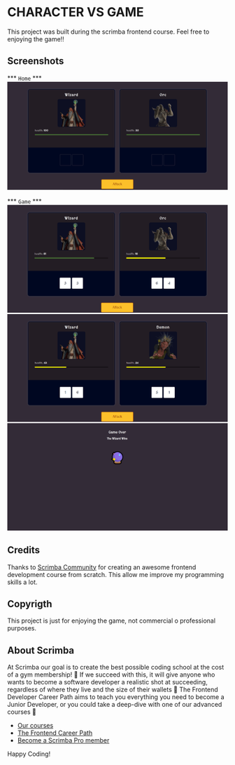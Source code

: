 # CHARACTER VS GAME

This project was built during the scrimba frontend course. Feel free to enjoying the game!!

## Screenshots

*** `Home` ***
<img src="./imagesApp/home.PNG" alt="home">

*** `Game` ***
<img src="./imagesApp/game_second.PNG" alt="game">
<img src="./imagesApp/game_third.PNG" alt="game second">
<img src="./imagesApp/end_game.PNG" alt="end game">

## Credits

Thanks to [Scrimba Community](https://scrimba.com) for creating an awesome frontend development course from scratch. This allow me improve my programming skills a lot.

## Copyrigth

This project is just for enjoying the game, not commercial o professional purposes.

## About Scrimba

At Scrimba our goal is to create the best possible coding school at the cost of a gym membership! 💜
If we succeed with this, it will give anyone who wants to become a software developer a realistic shot at succeeding, regardless of where they live and the size of their wallets 🎉
The Frontend Developer Career Path aims to teach you everything you need to become a Junior Developer, or you could take a deep-dive with one of our advanced courses 🚀

- [Our courses](https://scrimba.com/allcourses)
- [The Frontend Career Path](https://scrimba.com/learn/frontend)
- [Become a Scrimba Pro member](https://scrimba.com/pricing)

Happy Coding!

